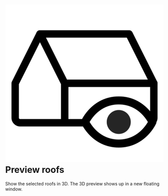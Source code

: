 # ![](../../.gitbook/assets/prev-roof.svg) Preview roofs

Show the selected roofs in 3D. The 3D preview shows up in a new floating window.